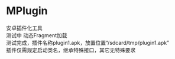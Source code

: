 # MPlugin
安卓插件化工具<br>
测试中
动态Fragment加载<br>
测试完成，插件名称plugin1.apk，放置位置“/sdcard/tmp/plugin1.apk”<br>
插件仅需规定启动类名，继承特殊接口，其它无特殊要求<br>